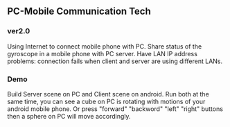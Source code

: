 ## PC-Mobile Communication Tech
### ver2.0
Using Internet to connect mobile phone with PC. Share status of the gyroscope in a mobile phone with PC server. Have LAN IP address problems: connection fails when client and server are using different LANs.
### Demo
Build Server scene on PC and Client scene on android. Run both at the same time, you can see a cube on PC is rotating with motions of your android mobile phone. Or press "forward" "backword" "left" "right" buttons then a sphere on PC will move accordingly.